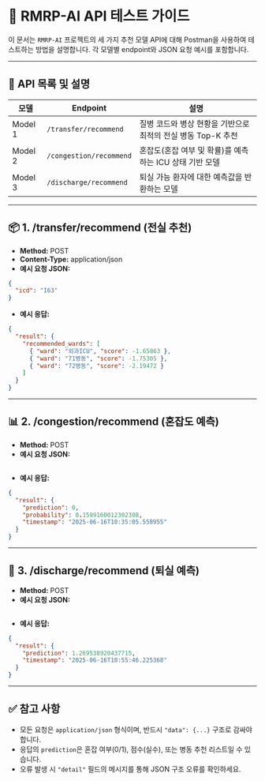 # 🏥 RMRP-AI API 테스트 가이드

이 문서는 `RMRP-AI` 프로젝트의 세 가지 추천 모델 API에 대해 Postman을 사용하여 테스트하는 방법을 설명합니다. 각 모델별 endpoint와 JSON 요청 예시를 포함합니다.

---

## 🔗 API 목록 및 설명

| 모델      | Endpoint                | 설명                                    |
| ------- | ----------------------- | ------------------------------------- |
| Model 1 | `/transfer/recommend`   | 질병 코드와 병상 현황을 기반으로 최적의 전실 병동 Top-K 추천 |
| Model 2 | `/congestion/recommend` | 혼잡도(혼잡 여부 및 확률)를 예측하는 ICU 상태 기반 모델    |
| Model 3 | `/discharge/recommend`  | 퇴실 가능 환자에 대한 예측값을 반환하는 모델           |

---

## 📦 1. /transfer/recommend (전실 추천)

* **Method:** POST
* **Content-Type:** application/json
* **예시 요청 JSON:**

```json
{
  "icd": "I63"
}
```

* **예시 응답:**

```json
{
  "result": {
    "recommended_wards": [
      { "ward": "외과ICU", "score": -1.65863 },
      { "ward": "71병동", "score": -1.75305 },
      { "ward": "72병동", "score": -2.19472 }
    ]
  }
}
```

---

## 📊 2. /congestion/recommend (혼잡도 예측)

* **Method:** POST
* **예시 요청 JSON:**

```json

```
* **예시 응답:**

```json
{
  "result": {
    "prediction": 0,
    "probability": 0.1599160012302308,
    "timestamp": "2025-06-16T10:35:05.558955"
  }
}
```

---

## 🏥 3. /discharge/recommend (퇴실 예측)

* **Method:** POST
* **예시 요청 JSON:**

```json

```

* **예시 응답:**

```json
{
  "result": {
    "prediction": 1.269538920437715,
    "timestamp": "2025-06-16T10:55:46.225368"
  }
}
```

---

## ✅ 참고 사항

* 모든 요청은 `application/json` 형식이며, 반드시 `"data": {...}` 구조로 감싸야 합니다.
* 응답의 `prediction`은 혼잡 여부(0/1), 점수(실수), 또는 병동 추천 리스트일 수 있습니다.
* 오류 발생 시 `"detail"` 필드의 메시지를 통해 JSON 구조 오류를 확인하세요.

